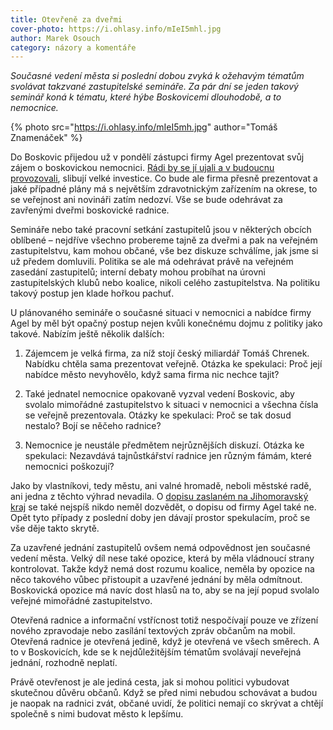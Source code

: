 ```yaml
---
title: Otevřeně za dveřmi
cover-photo: https://i.ohlasy.info/mIeI5mhl.jpg
author: Marek Osouch
category: názory a komentáře
---
```


*Současné vedení města si poslední dobou zvyká k ožehavým tématům svolávat takzvané zastupitelské semináře. Za pár dní se jeden takový seminář koná k tématu, které hýbe Boskovicemi dlouhodobě, a to nemocnice.*

{% photo src="https://i.ohlasy.info/mIeI5mh.jpg" author="Tomáš Znamenáček" %}

Do Boskovic přijedou už v pondělí zástupci firmy Agel prezentovat svůj zájem o boskovickou nemocnici. [Rádi by se jí ujali a v budoucnu provozovali](http://www.ohlasy.info/clanky/2017/12/nemocnice-agel.html), slibují velké investice. Co bude ale firma přesně prezentovat a jaké případné plány má s největším zdravotnickým zařízením na okrese, to se veřejnost ani novináři zatím nedozví. Vše se bude odehrávat za zavřenými dveřmi boskovické radnice.

Semináře nebo také pracovní setkání zastupitelů jsou v některých obcích oblíbené – nejdříve všechno probereme tajně za dveřmi a pak na veřejném zastupitelstvu, kam mohou občané, vše bez diskuze schválíme, jak jsme si už předem domluvili. Politika se ale má odehrávat právě na veřejném zasedání zastupitelů; interní debaty mohou probíhat na úrovni zastupitelských klubů nebo koalice, nikoli celého zastupitelstva. Na politiku takový postup jen klade hořkou pachuť.

U plánovaného semináře o současné situaci v nemocnici a nabídce firmy Agel by měl být opačný postup nejen kvůli konečnému dojmu z politiky jako takové. Nabízím ještě několik dalších:

1) Zájemcem je velká firma, za níž stojí český miliardář Tomáš Chrenek. Nabídku chtěla sama prezentovat veřejně. Otázka ke spekulaci: Proč její nabídce město nevyhovělo, když sama firma nic nechce tajit?

2) Také jednatel nemocnice opakovaně vyzval vedení Boskovic, aby svolalo mimořádné zastupitelstvo k situaci v nemocnici a všechna čísla se veřejně prezentovala. Otázky ke spekulaci: Proč se tak dosud nestalo? Bojí se něčeho radnice?

3) Nemocnice je neustále předmětem nejrůznějších diskuzí. Otázka ke spekulaci: Nezavdává tajnůstkářství radnice jen různým fámám, které nemocnici poškozují?

Jako by vlastníkovi, tedy městu, ani valné hromadě, neboli městské radě, ani jedna z těchto výhrad nevadila. O [dopisu zaslaném na Jihomoravský kraj](http://www.ohlasy.info/clanky/2017/10/prevod-nemocnice.html) se také nejspíš nikdo neměl dozvědět, o dopisu od firmy Agel také ne. Opět tyto případy z poslední doby jen dávají prostor spekulacím, proč se vše děje takto skrytě. 

Za uzavřené jednání zastupitelů ovšem nemá odpovědnost jen současné vedení města. Velký díl nese také opozice, která by měla vládnoucí strany kontrolovat. Takže když nemá dost rozumu koalice, neměla by opozice na něco takového vůbec přistoupit a uzavřené jednání by měla odmítnout. Boskovická opozice má navíc dost hlasů na to, aby se na její popud svolalo veřejné mimořádné zastupitelstvo.

Otevřená radnice a informační vstřícnost totiž nespočívají pouze ve zřízení nového zpravodaje nebo zasílání textových zpráv občanům na mobil. Otevřená radnice je otevřená jedině, když je otevřená ve všech směrech. A to v Boskovicích, kde se k nejdůležitějším tématům svolávají neveřejná jednání, rozhodně neplatí.

Právě otevřenost je ale jediná cesta, jak si mohou politici vybudovat skutečnou důvěru občanů. Když se před nimi nebudou schovávat a budou je naopak na radnici zvát, občané uvidí, že politici nemají co skrývat a chtějí společně s nimi budovat město k lepšímu.
